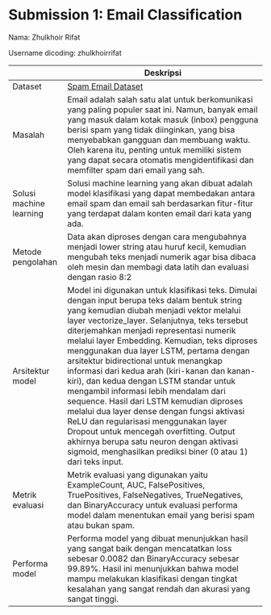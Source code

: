 # Submission 1: Email Classification
Nama: Zhulkhoir Rifat

Username dicoding: zhulkhoirrifat

| | Deskripsi |
| ----------- | ----------- |
| Dataset | [Spam Email Dataset](https://www.kaggle.com/datasets/jackksoncsie/spam-email-dataset) |
| Masalah |	Email adalah salah satu alat untuk berkomunikasi yang paling populer saat ini. Namun, banyak email yang masuk dalam kotak masuk (inbox) pengguna berisi spam yang tidak diinginkan, yang bisa menyebabkan gangguan dan membuang waktu. Oleh karena itu, penting untuk memiliki sistem yang dapat secara otomatis mengidentifikasi dan memfilter spam dari email yang sah.|
| Solusi machine learning | Solusi machine learning yang akan dibuat adalah model klasifikasi yang dapat membedakan antara email spam dan email sah berdasarkan fitur-fitur yang terdapat dalam konten email dari kata yang ada.|
| Metode pengolahan | Data akan diproses dengan cara mengubahnya menjadi lower string atau huruf kecil, kemudian mengubah teks menjadi numerik agar bisa dibaca oleh mesin dan membagi data latih dan evaluasi dengan rasio 8:2|
| Arsitektur model | Model ini digunakan untuk klasifikasi teks. Dimulai dengan input berupa teks dalam bentuk string yang kemudian diubah menjadi vektor melalui layer vectorize_layer. Selanjutnya, teks tersebut diterjemahkan menjadi representasi numerik melalui layer Embedding. Kemudian, teks diproses menggunakan dua layer LSTM, pertama dengan arsitektur bidirectional untuk menangkap informasi dari kedua arah (kiri-kanan dan kanan-kiri), dan kedua dengan LSTM standar untuk mengambil informasi lebih mendalam dari sequence. Hasil dari LSTM kemudian diproses melalui dua layer dense dengan fungsi aktivasi ReLU dan regularisasi menggunakan layer Dropout untuk mencegah overfitting. Output akhirnya berupa satu neuron dengan aktivasi sigmoid, menghasilkan prediksi biner (0 atau 1) dari teks input. |
| Metrik evaluasi | Metrik evaluasi yang digunakan yaitu ExampleCount, AUC, FalsePositives, TruePositives, FalseNegatives, TrueNegatives, dan BinaryAccuracy untuk evaluasi performa model dalam menentukan email yang berisi spam atau bukan spam. |
| Performa model | Performa model yang dibuat menunjukkan hasil yang sangat baik dengan mencatatkan loss sebesar 0.0082 dan BinaryAccuracy sebesar 99.89%. Hasil ini menunjukkan bahwa model mampu melakukan klasifikasi dengan tingkat kesalahan yang sangat rendah dan akurasi yang sangat tinggi.|
